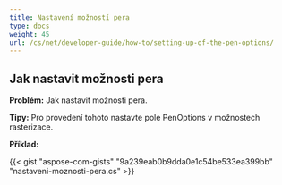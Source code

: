 ```yaml
---
title: Nastavení možností pera
type: docs
weight: 45
url: /cs/net/developer-guide/how-to/setting-up-of-the-pen-options/
---
```


## **Jak nastavit možnosti pera**

**Problém:** Jak nastavit možnosti pera.

**Tipy:** Pro provedení tohoto nastavte pole PenOptions v možnostech rasterizace.

**Příklad:**

{{< gist "aspose-com-gists" "9a239eab0b9dda0e1c54be533ea399bb" "nastaveni-moznosti-pera.cs" >}}
